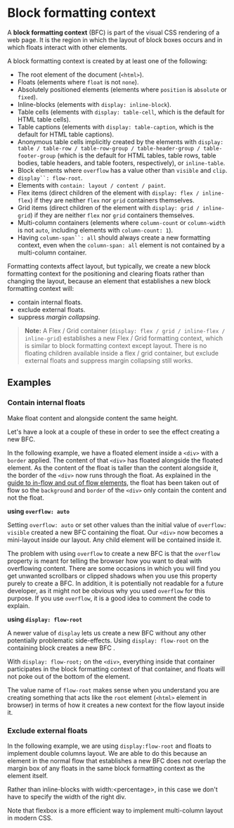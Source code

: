# Block formatting context

A **block formatting context** (BFC) is part of the visual CSS rendering of a web page. It is the region in which the layout of block boxes occurs and in which floats interact with other elements.

A block formatting context is created by at least one of the following:

- The root element of the document (`<html>`).
- Floats (elements where `float` is not `none`).
- Absolutely positioned elements (elements where `position` is `absolute` or `fixed`).
- Inline-blocks (elements with `display: inline-block`).
- Table cells (elements with `display: table-cell`, which is the default for HTML table cells).
- Table captions (elements with `display: table-caption`, which is the default for HTML table captions).
- Anonymous table cells implicitly created by the elements with `display: table / table-row / table-row-group / table-header-group / table-footer-group` (which is the default for HTML tables, table rows, table bodies, table headers, and table footers, respectively), or `inline-table`.
- Block elements where `overflow` has a value other than `visible` and `clip`.
- `display``: flow-root`.
- Elements with `contain: layout / content / paint`.
- Flex items (direct children of the element with `display: flex / inline-flex`) if they are neither `flex` nor `grid` containers themselves.
- Grid items (direct children of the element with `display: grid / inline-grid`) if they are neither `flex` nor `grid` containers themselves.
- Multi-column containers (elements where `column-count` or `column-width` is not `auto`, including elements with `column-count: 1`).
- Having `column-span``: all` should always create a new formatting context, even when the `column-span: all` element is not contained by a multi-column container.

Formatting contexts affect layout, but typically, we create a new block formatting context for the positioning and clearing floats rather than changing the layout, because an element that establishes a new block formatting context will:

- contain internal floats.
- exclude external floats.
- suppress _margin collapsing_.

> **Note:** A Flex / Grid container (`display: flex / grid / inline-flex / inline-grid`) establishes a new Flex / Grid formatting context, which is similar to block formatting context except layout. There is no floating children available inside a flex / grid container, but exclude external floats and suppress margin collapsing still works.

## Examples

### Contain internal floats

Make float content and alongside content the same height.

Let's have a look at a couple of these in order to see the effect creating a new BFC.

In the following example, we have a floated element inside a `<div>` with a `border` applied. The content of that `<div>` has floated alongside the floated element. As the content of the float is taller than the content alongside it, the border of the `<div>` now runs through the float. As explained in the [guide to in-flow and out of flow elements](/en-US/docs/Web/CSS/CSS_Flow_Layout/In_Flow_and_Out_of_Flow), the float has been taken out of flow so the `background` and `border` of the `<div>` only contain the content and not the float.

**using `overflow: auto`**

Setting `overflow: auto` or set other values than the initial value of `overflow: visible` created a new BFC containing the float. Our `<div>` now becomes a mini-layout inside our layout. Any child element will be contained inside it.

The problem with using `overflow` to create a new BFC is that the `overflow` property is meant for telling the browser how you want to deal with overflowing content. There are some occasions in which you will find you get unwanted scrollbars or clipped shadows when you use this property purely to create a BFC. In addition, it is potentially not readable for a future developer, as it might not be obvious why you used `overflow` for this purpose. If you use `overflow`, it is a good idea to comment the code to explain.

**using `display: flow-root`**

A newer value of `display` lets us create a new BFC without any other potentially problematic side-effects. Using `display: flow-root` on the containing block creates a new BFC .

With `display: flow-root;` on the `<div>`, everything inside that container participates in the block formatting context of that container, and floats will not poke out of the bottom of the element.

The value name of `flow-root` makes sense when you understand you are creating something that acts like the `root` element (`<html>` element in browser) in terms of how it creates a new context for the flow layout inside it.

### Exclude external floats

In the following example, we are using `display:flow-root` and floats to implement double columns layout. We are able to do this because an element in the normal flow that establishes a new BFC does not overlap the margin box of any floats in the same block formatting context as the element itself.

Rather than inline-blocks with width:\<percentage>, in this case we don't have to specify the width of the right div.

Note that flexbox is a more efficient way to implement multi-column layout in modern CSS.
